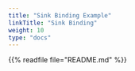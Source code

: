 ```yaml
---
title: "Sink Binding Example"
linkTitle: "Sink Binding"
weight: 10
type: "docs"
---
```


{{% readfile file="README.md" %}}
